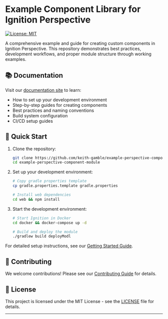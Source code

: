 # Example Component Library for Ignition Perspective

[![License: MIT](https://img.shields.io/badge/License-MIT-yellow.svg)](https://opensource.org/licenses/MIT)

A comprehensive example and guide for creating custom components in Ignition Perspective. This repository demonstrates best practices, development workflows, and proper module structure through working examples.

## 📚 Documentation

Visit our [documentation site](https://keith-gamble.github.io/example-perspective-component-module) to learn:

- How to set up your development environment
- Step-by-step guides for creating components
- Best practices and naming conventions
- Build system configuration
- CI/CD setup guides

## 🚀 Quick Start

1. Clone the repository:

   ```bash
   git clone https://github.com/keith-gamble/example-perspective-component-module.git
   cd example-perspective-component-module
   ```

2. Set up your development environment:

   ```bash
   # Copy gradle properties template
   cp gradle.properties.template gradle.properties

   # Install web dependencies
   cd web && npm install
   ```

3. Start the development environment:

   ```bash
   # Start Ignition in Docker
   cd docker && docker-compose up -d

   # Build and deploy the module
   ./gradlew build deployModl
   ```

For detailed setup instructions, see our [Getting Started Guide](https://keith-gamble.github.io/example-perspective-component-module/getting-started).

## 🤝 Contributing

We welcome contributions! Please see our [Contributing Guide](https://keith-gamble.github.io/example-perspective-component-module/5-Contributing) for details.

## 📝 License

This project is licensed under the MIT License - see the [LICENSE](LICENSE) file for details.

---
